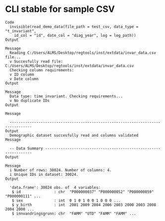 # CLI stable for sample CSV

    Code
      invisible(read_demo_data(file_path = test_csv, data_type = "t_invariant",
        id_col = "id", date_col = "diag_year", log = log_path))
    Output
      
    Message
      Reading C:/Users/ALMS/Desktop/regtools/inst/extdata/invar_data.csv file...
      v Succesfully read file: C:/Users/ALMS/Desktop/regtools/inst/extdata/invar_data.csv
      Checking column requirements:
      v ID column
      v Date column
    Output
      
    Message
      Data type: time invariant. Checking requirements...
      v No duplicate IDs
    Output
      
    Message
      
      --------------------------------------------------------------------------------
    Output
      Demographic dataset succesfully read and columns validated
    Message
      
      -- Data Summary ----------------------------------------------------------------
    Output
      
    Message
      i Number of rows: 30024. Number of columns: 4.
      i Unique IDs in dataset: 30024.
    Output
      
      'data.frame':	30024 obs. of  4 variables:
       $ id               : chr  "P000000037" "P000000052" "P000000059" "P000000111" ...
       $ sex              : int  0 1 0 1 0 0 1 0 0 0 ...
       $ y_birth          : int  2001 2009 2004 2006 2003 2000 2003 2008 2004 2000 ...
       $ innvandringsgrunn: chr  "FAMM" "UTD" "FAMM" "FAMM" ...

